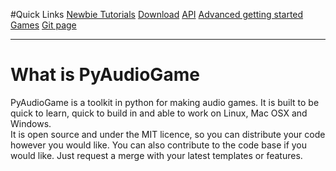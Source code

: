 <title>PyAudioGame - a python toolkit for making audio games</title>

#Quick Links
[Newbie Tutorials](documentation/basic/index.md)
[Download](website/downloads.html)
[API](documentation/API/index.html)
[Advanced getting started](documentation/advanced/index.html)
[Games](website/games.html)
[Git page](https://github.com/frastlin/PyAudioGame)

__________

# What is PyAudioGame
PyAudioGame is a toolkit in python for making audio games. It is built to be quick to learn, quick to build in and able to work on Linux, Mac OSX and Windows.  
It is open source and under the MIT licence, so you can distribute your code however you would like. You can also contribute to the code base if you would like. Just request a merge with your latest templates or features.
